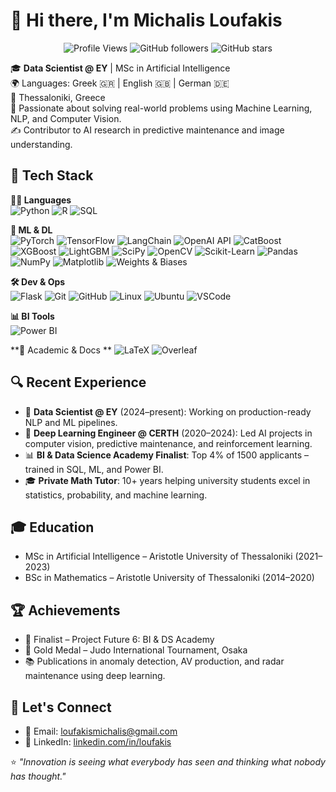# 👋 Hi there, I'm Michalis Loufakis

<p align="center">
  <img src="https://komarev.com/ghpvc/?username=loufakis&style=flat-square" alt="Profile Views" />
  <img alt="GitHub followers" src="https://img.shields.io/github/followers/loufakis?label=Followers&style=flat-square" />
  <img alt="GitHub stars" src="https://img.shields.io/github/stars/loufakis?style=flat-square" />
</p>

🎓 **Data Scientist @ EY** | MSc in Artificial Intelligence  
🌍 Languages: Greek 🇬🇷 | English 🇬🇧 | German 🇩🇪  
📍  Thessaloniki, Greece  
🧠 Passionate about solving real-world problems using Machine Learning, NLP, and Computer Vision.  
✍️ Contributor to AI research in predictive maintenance and image understanding.


## 🧰 Tech Stack

**👨‍💻 Languages**  
![Python](https://img.shields.io/badge/-Python-333333?style=flat&logo=python)
![R](https://img.shields.io/badge/-R-333333?style=flat&logo=r)
![SQL](https://img.shields.io/badge/-SQL-333333?style=flat&logo=postgresql)

**🧠 ML & DL**  
![PyTorch](https://img.shields.io/badge/-PyTorch-333333?style=flat&logo=pytorch)
![TensorFlow](https://img.shields.io/badge/-TensorFlow-333333?style=flat&logo=tensorflow)
![LangChain](https://img.shields.io/badge/-LangChain-333333?style=flat&logo=python)
![OpenAI API](https://img.shields.io/badge/-OpenAI-333333?style=flat&logo=openai)
![CatBoost](https://img.shields.io/badge/-CatBoost-333333?style=flat&logo=catboost)
![XGBoost](https://img.shields.io/badge/-XGBoost-333333?style=flat&logo=xgboost) 
![LightGBM](https://img.shields.io/badge/-LightGBM-333333?style=flat&logo=lightgbm)
![SciPy](https://img.shields.io/badge/-SciPy-333333?style=flat&logo=scipy)
![OpenCV](https://img.shields.io/badge/-OpenCV-333333?style=flat&logo=opencv)
![Scikit-Learn](https://img.shields.io/badge/-Scikit--Learn-333333?style=flat&logo=scikitlearn)
![Pandas](https://img.shields.io/badge/-Pandas-333333?style=flat&logo=pandas)
![NumPy](https://img.shields.io/badge/-NumPy-333333?style=flat&logo=numpy)
![Matplotlib](https://img.shields.io/badge/-Matplotlib-333333?style=flat&logo=python)
![Weights & Biases](https://img.shields.io/badge/-WandB-333333?style=flat&logo=wandb) 


**🛠️ Dev & Ops**  
![Flask](https://img.shields.io/badge/-Flask-333333?style=flat&logo=flask)
![Git](https://img.shields.io/badge/-Git-333333?style=flat&logo=git)
![GitHub](https://img.shields.io/badge/-GitHub-333333?style=flat&logo=github)
![Linux](https://img.shields.io/badge/-Linux-333333?style=flat&logo=linux)
![Ubuntu](https://img.shields.io/badge/-Ubuntu-333333?style=flat&logo=ubuntu)
![VSCode](https://img.shields.io/badge/-VSCode-333333?style=flat&logo=visualstudiocode)


**📊 BI Tools**  
![Power BI](https://img.shields.io/badge/-Power%20BI-333333?style=flat&logo=powerbi)

**📝 Academic & Docs **
![LaTeX](https://img.shields.io/badge/-LaTeX-333333?style=flat&logo=latex)
![Overleaf](https://img.shields.io/badge/-Overleaf-333333?style=flat&logo=overleaf)


## 🔍 Recent Experience

- 🧠 **Data Scientist @ EY** (2024–present): Working on production-ready NLP and ML pipelines.
- 🧪 **Deep Learning Engineer @ CERTH** (2020–2024): Led AI projects in computer vision, predictive maintenance, and reinforcement learning.
- 📊 **BI & Data Science Academy Finalist**: Top 4% of 1500 applicants – trained in SQL, ML, and Power BI.
- 🎓 **Private Math Tutor**: 10+ years helping university students excel in statistics, probability, and machine learning.


## 🎓 Education

- MSc in Artificial Intelligence – Aristotle University of Thessaloniki (2021–2023)  
- BSc in Mathematics – Aristotle University of Thessaloniki (2014–2020)


## 🏆 Achievements

- 🥇 Finalist – Project Future 6: BI & DS Academy  
- 🥋 Gold Medal – Judo International Tournament, Osaka  
- 📚 Publications in anomaly detection, AV production, and radar maintenance using deep learning.


## 🤝 Let's Connect

- 📧 Email: [loufakismichalis@gmail.com](mailto:loufakismichalis@gmail.com)
- 💼 LinkedIn: [linkedin.com/in/loufakis](https://www.linkedin.com/in/loufakis/)


⭐ _"Innovation is seeing what everybody has seen and thinking what nobody has thought."_


